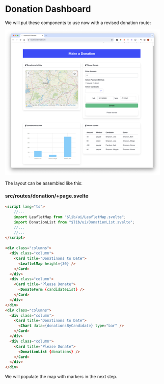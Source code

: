 # Donation Dashboard

We will put these components to use now with a revised donation route:

![](img/28.png)

The layout can be assembled like this:

### src/routes/donation/+page.svelte

~~~html
<script lang="ts">
    //...
    import LeafletMap from "$lib/ui/LeafletMap.svelte";
    import DonationList from "$lib/ui/DonationList.svelte";
    //...
    //...
</script>

<div class="columns">
  <div class="column">
    <Card title="Donatinons to Date">
      <LeafletMap height={30} />
    </Card>
  </div>
  <div class="column">
    <Card title="Please Donate">
      <DonateForm {candidateList} />
    </Card>
  </div>
</div>
<div class="columns">
  <div class="column">
    <Card title="Donatinons to Date">
      <Chart data={donationsByCandidate} type="bar" />
    </Card>
  </div>
  <div class="column">
    <Card title="Please Donate">
      <DonationList {donations} />
    </Card>
  </div>
</div>
~~~

We will populate the map with markers in the next step.

